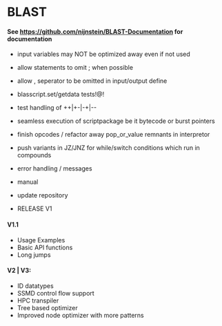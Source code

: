 # BLAST
#### See https://github.com/nijnstein/BLAST-Documentation for documentation



- input variables may NOT be optimized away even if not used 

- allow statements to omit ; when possible 
- allow , seperator to be omitted in input/output define

- blasscript.set/getdata tests!@!


- test handling of ++|+-|-+|--

- seamless execution of scriptpackage be it bytecode or burst pointers

- finish opcodes / refactor away pop_or_value remnants in interpretor 
- push variants in JZ/JNZ for while/switch conditions which run in compounds
- error handling / messages

- manual
- update repository

- RELEASE V1

#### V1.1

- Usage Examples 
- Basic API functions
- Long jumps

#### V2 | V3:

- ID datatypes
- SSMD control flow support
- HPC transpiler
- Tree based optimizer
- Improved node optimizer with more patterns
